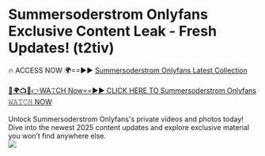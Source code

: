 # Summersoderstrom Onlyfans Exclusive Content Leak - Fresh Updates! (t2tiv)

🔥 ACCESS NOW 🌍==►► <a href="https://tinyurl.com/kvy9nzfs" rel="nofollow">Summersoderstrom Onlyfans Latest Collection</a>
<br><br>
[🔴🌍📺📱👉WA𝚃CH Now==►► CLICK HERE TO Summersoderstrom Onlyfans 𝚆𝙰𝚃𝙲𝙷 NOW](https://tinyurl.com/kvy9nzfs)
<br><br>
Unlock Summersoderstrom Onlyfans's private videos and photos today! Dive into the newest 2025 content updates and explore exclusive material you won’t find anywhere else.
<br>
<a href="https://tinyurl.com/kvy9nzfs" rel="nofollow" data-target="animated-image.originalLink"><img src="https://camo.githubusercontent.com/8a4f000d20f83aca3bf7ec5f350d767afa0574a8a352519fd8cfa583a6f93a33/68747470733a2f2f692e696d6775722e636f6d2f644a486b345a712e676966" data-canonical-src="https://i.imgur.com/dJHk4Zq.gif" style="max-width: 100%; display: inline-block;" data-target="animated-image.originalImage"></a>
<br>
